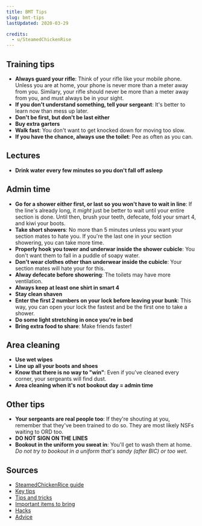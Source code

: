```yaml
---
title: BMT Tips
slug: bmt-tips
lastUpdated: 2020-03-29

credits:
  - u/SteamedChickenRise
---
```


## Training tips
- **Always guard your rifle**: Think of your rifle like your mobile phone. Unless you are at home, your phone is never more than a meter away from you. Similary, your rifle should never be more than a meter away from you, and must always be in your sight.
- **If you don't understand something, tell your sergeant**: It's better to learn now than mess up later.
- **Don't be first, but don't be last either**
- **Buy extra garters**
- **Walk fast**: You don't want to get knocked down for moving too slow.
- **If you have the chance, always use the toilet**: Pee as often as you can. 

## Lectures
- **Drink water every few minutes so you don't fall off asleep**

## Admin time
- **Go for a shower either first, or last so you won't have to wait in line**: If the line's already long, it *might* just be better to wait until your entire section is done. Until then, brush your teeth, defecate, fold your smart 4, and kiwi your boots.
- **Take short showers**: No more than 5 minutes unless you want your section mates to hate you. If you're the last one in your section showering, you can take more time.
- **Properly hook you tower and underwar inside the shower cubicle**: You don't want them to fall in a puddle of soapy water.
- **Don't wear clothes other than underwear inside the cubicle**: Your section mates will hate your for this.
- **Alway defecate before showering**: The toilets may have more ventilation.
- **Always keep at least one shirt in smart 4**
- **Stay clean shaven**
- **Enter the first 2 numbers on your lock before leaving your bunk**: This way, you can open your lock the fastest and be the first one to take a shower.
- **Do some light stretching in once you're in bed**
- **Bring extra food to share**: Make friends faster!

## Area cleaning
- **Use wet wipes**
- **Line up all your boots and shoes**
- **Know that there is no way to "win"**: Even if you've cleaned every corner, your sergeants will find dust.
- **Area cleaning when it's not bookout day = admin time**

## Other tips
- **Your sergeants are real people too**: If they're shouting at you, remember that they've been trained to do so. They are most likely NSFs waiting to ORD too.
- **DO NOT SIGN ON THE LINES**
- **Bookout in the uniform you sweat in**: You'll get to wash them at home. *Do not try to bookout in a uniform that's sandy (after BIC) or too wet*.

<div class="sources">

## Sources

- [SteamedChickenRice guide](https://www.reddit.com/r/singapore/comments/acp8bz/steamedchickenrice_guide_on_bmt/)
- [Key tips](https://www.reddit.com/r/singapore/comments/2x9ecv/gold_key_tips_for_those_who_are_just_about_to/)
- [Tips and tricks](https://www.reddit.com/r/NationalServiceSG/comments/eik1iy/tips_and_tricks_for_those_enlisting_to_saf/)
- [Important items to bring](https://www.reddit.com/r/singapore/comments/8a8isp/important_items_to_bring_for_bmt/)
- [Hacks](https://www.reddit.com/r/singapore/comments/abv9zl/hacks_for_bmt_during_ns_tekong/)
- [Advice](https://www.quora.com/Do-you-have-any-advice-for-people-who-are-going-to-National-Service-in-Singapore)

</div>
